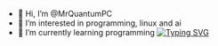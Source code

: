 - 👋 Hi, I’m @MrQuantumPC
- 👀 I’m interested in programming, linux and ai
- 🌱 I’m currently learning programming
<a href="https://git.io/typing-svg"><img src="https://readme-typing-svg.demolab.com?font=Fira+Code&size=40&pause=1000&width=435&height=60&lines=I like cats;Cats like me;Lets wipe out humanity" alt="Typing SVG" /></a>


<!---
MrQuantumPC/MrQuantumPC is a ✨ special ✨ repository because its `README.md` (this file) appears on your GitHub profile.
You can click the Preview link to take a look at your changes.
--->
